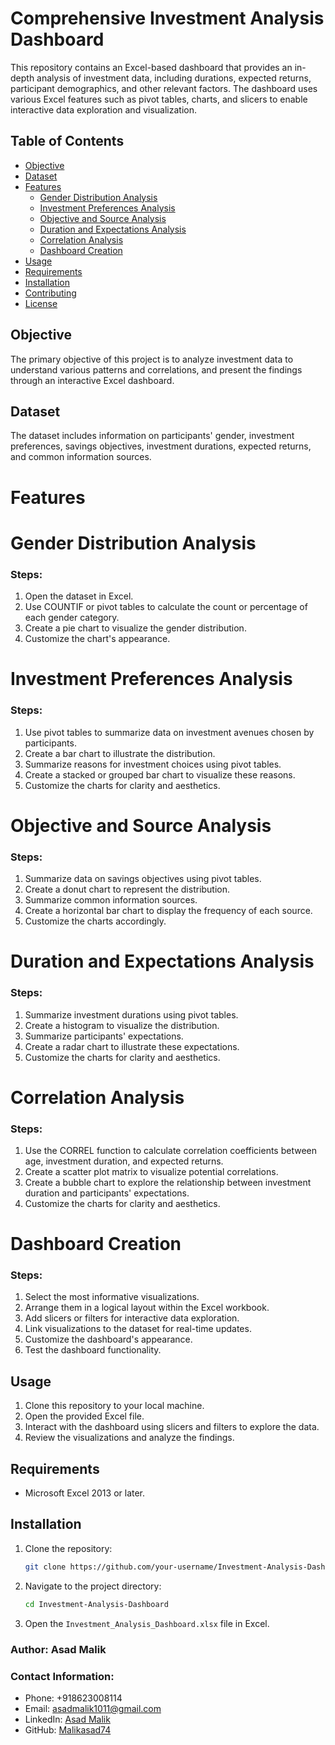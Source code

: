 # Comprehensive Investment Analysis Dashboard

This repository contains an Excel-based dashboard that provides an in-depth analysis of investment data, including durations, expected returns, participant demographics, and other relevant factors. The dashboard uses various Excel features such as pivot tables, charts, and slicers to enable interactive data exploration and visualization.

 ## Table of Contents

- [Objective](#objective)
- [Dataset](#dataset)
- [Features](#features)
  - [Gender Distribution Analysis](#gender-distribution-analysis)
  - [Investment Preferences Analysis](#investment-preferences-analysis)
  - [Objective and Source Analysis](#objective-and-source-analysis)
  - [Duration and Expectations Analysis](#duration-and-expectations-analysis)
  - [Correlation Analysis](#correlation-analysis)
  - [Dashboard Creation](#dashboard-creation)
- [Usage](#usage)
- [Requirements](#requirements)
- [Installation](#installation)
- [Contributing](#contributing)
- [License](#license)

## Objective

The primary objective of this project is to analyze investment data to understand various patterns and correlations, and present the findings through an interactive Excel dashboard.

## Dataset

The dataset includes information on participants' gender, investment preferences, savings objectives, investment durations, expected returns, and common information sources.

# Features

# Gender Distribution Analysis

 ### Steps:
  1. Open the dataset in Excel.
  2. Use COUNTIF or pivot tables to calculate the count or percentage of each gender category.
  3. Create a pie chart to visualize the gender distribution.
  4. Customize the chart's appearance.

# Investment Preferences Analysis

 ### Steps:
  1. Use pivot tables to summarize data on investment avenues chosen by participants.
  2. Create a bar chart to illustrate the distribution.
  3. Summarize reasons for investment choices using pivot tables.
  4. Create a stacked or grouped bar chart to visualize these reasons.
  5. Customize the charts for clarity and aesthetics.

# Objective and Source Analysis

### Steps:
  1. Summarize data on savings objectives using pivot tables.
  2. Create a donut chart to represent the distribution.
  3. Summarize common information sources.
  4. Create a horizontal bar chart to display the frequency of each source.
  5. Customize the charts accordingly.

# Duration and Expectations Analysis

### Steps:
  1. Summarize investment durations using pivot tables.
  2. Create a histogram to visualize the distribution.
  3. Summarize participants' expectations.
  4. Create a radar chart to illustrate these expectations.
  5. Customize the charts for clarity and aesthetics.

# Correlation Analysis

### Steps:
  1. Use the CORREL function to calculate correlation coefficients between age, investment duration, and expected returns.
  2. Create a scatter plot matrix to visualize potential correlations.
  3. Create a bubble chart to explore the relationship between investment duration and participants' expectations.
  4. Customize the charts for clarity and aesthetics.

# Dashboard Creation

### Steps:
  1. Select the most informative visualizations.
  2. Arrange them in a logical layout within the Excel workbook.
  3. Add slicers or filters for interactive data exploration.
  4. Link visualizations to the dataset for real-time updates.
  5. Customize the dashboard's appearance.
  6. Test the dashboard functionality.

## Usage

1. Clone this repository to your local machine.
2. Open the provided Excel file.
3. Interact with the dashboard using slicers and filters to explore the data.
4. Review the visualizations and analyze the findings.

## Requirements

- Microsoft Excel 2013 or later.

## Installation

1. Clone the repository:
   ```bash
   git clone https://github.com/your-username/Investment-Analysis-Dashboard.git
   ```
2. Navigate to the project directory:
   ```bash
   cd Investment-Analysis-Dashboard
   ```
3. Open the `Investment_Analysis_Dashboard.xlsx` file in Excel.

### Author: Asad Malik  
### Contact Information:
- Phone: +918623008114
- Email: asadmalik1011@gmail.com
- LinkedIn: [Asad Malik](http://www.linkedin.com/in/asad-malik10)
- GitHub: [Malikasad74](https://github.com/Malikasad74/Malikasad74)
